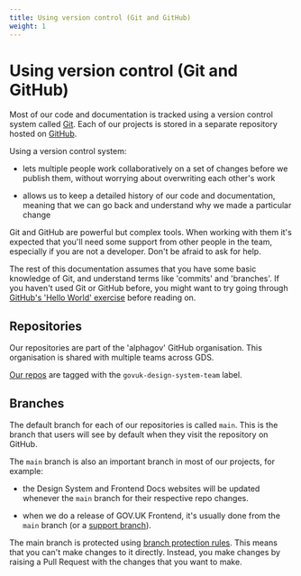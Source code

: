 ```yaml
---
title: Using version control (Git and GitHub)
weight: 1
---
```


# Using version control (Git and GitHub)

Most of our code and documentation is tracked using a version control system called [Git](https://git-scm.com/). Each of our projects is stored in a separate repository hosted on [GitHub](http://github.com/).

Using a version control system:

- lets multiple people work collaboratively on a set of changes before we publish them, without worrying about overwriting each other's work

- allows us to keep a detailed history of our code and documentation, meaning that we can go back and understand why we made a particular change

Git and GitHub are powerful but complex tools. When working with them it's expected that you'll need some support from other people in the team, especially if you are not a developer. Don't be afraid to ask for help.

The rest of this documentation assumes that you have some basic knowledge of Git, and understand terms like 'commits' and 'branches'. If you haven't used Git or GitHub before, you might want to try going through [GitHub's 'Hello World' exercise](https://docs.github.com/en/get-started/quickstart/hello-world) before reading on.

## Repositories

Our repositories are part of the 'alphagov' GitHub organisation. This organisation is shared with multiple teams across GDS.

[Our repos](https://github.com/topics/govuk-design-system-team) are tagged with the `govuk-design-system-team` label.

## Branches

The default branch for each of our repositories is called `main`. This is the branch that users will see by default when they visit the repository on GitHub.

The `main` branch is also an important branch in most of our projects, for example:

- the Design System and Frontend Docs websites will be updated whenever the `main` branch for their respective repo changes.

- when we do a release of GOV.UK Frontend, it's usually done from the `main` branch (or a [support branch](./support-branches.html)).

The main branch is protected using [branch protection rules](https://docs.github.com/en/repositories/configuring-branches-and-merges-in-your-repository/managing-protected-branches/about-protected-branches). This means that you can't make changes to it directly. Instead, you make changes by raising a Pull Request with the changes that you want to make.
